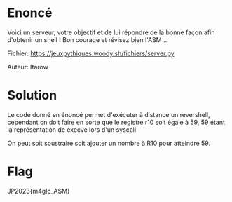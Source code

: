 # Enoncé
Voici un serveur, votre objectif et de lui répondre de la bonne façon afin d'obtenir un shell ! Bon courage et révisez bien l'ASM ..

Fichier: https://jeuxpythiques.woody.sh/fichiers/server.py

Auteur: Itarow

# Solution
Le code donné en énoncé permet d'exécuter à distance un revershell, cependant on doit faire en sorte que le registre r10 soit égale à 59, 59 étant la représentation de execve lors d'un syscall

On peut soit soustraire soit ajouter un nombre à R10 pour atteindre 59.

# Flag
JP2023{m4gIc_ASM}